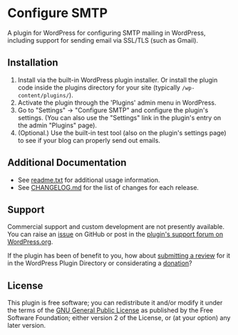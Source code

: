 # Configure SMTP

A plugin for WordPress for configuring SMTP mailing in WordPress, including support for sending email via SSL/TLS (such as Gmail).


## Installation

1. Install via the built-in WordPress plugin installer. Or install the plugin code inside the plugins directory for your site (typically `/wp-content/plugins/`).
2. Activate the plugin through the 'Plugins' admin menu in WordPress.
3. Go to "Settings" -> "Configure SMTP" and configure the plugin's settings. (You can also use the "Settings" link in the plugin's entry on the admin "Plugins" page).
4. (Optional.) Use the built-in test tool (also on the plugin's settings page) to see if your blog can properly send out emails.



## Additional Documentation

* See [readme.txt](https://github.com/coffee2code/configure-smtp/blob/master/readme.txt) for additional usage information.
* See [CHANGELOG.md](CHANGELOG.md) for the list of changes for each release.


## Support

Commercial support and custom development are not presently available. You can raise an [issue](https://github.com/coffee2code/configure-smtp/issues) on GitHub or post in the [plugin's support forum on WordPress.org](https://wordpress.org/support/plugin/configure-smtp/).

If the plugin has been of benefit to you, how about [submitting a review](https://wordpress.org/support/plugin/configure-smtp/reviews/) for it in the WordPress Plugin Directory or considerating a [donation](https://www.paypal.com/cgi-bin/webscr?cmd=_s-xclick&hosted_button_id=6ARCFJ9TX3522)?


## License

This plugin is free software; you can redistribute it and/or modify it under the terms of the [GNU General Public License](http://www.gnu.org/licenses/gpl-2.0.html) as published by the Free Software Foundation; either version 2 of the License, or (at your option) any later version.